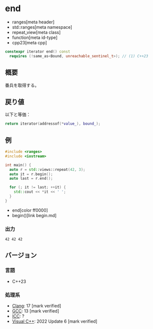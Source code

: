 # end
* ranges[meta header]
* std::ranges[meta namespace]
* repeat_view[meta class]
* function[meta id-type]
* cpp23[meta cpp]

```cpp
constexpr iterator end() const
  requires (!same_as<Bound, unreachable_sentinel_t>); // (1) C++23
```

## 概要

番兵を取得する。


## 戻り値
以下と等価：

```cpp
return iterator(addressof(*value_), bound_);
```

## 例

```cpp example
#include <ranges>
#include <iostream>

int main() {
  auto r = std::views::repeat(42, 3);
  auto it = r.begin();
  auto last = r.end();

  for (; it != last; ++it) {
    std::cout << *it << ' ';
  }
}
```
* end[color ff0000]
* begin()[link begin.md]

### 出力

```
42 42 42 
```

## バージョン
### 言語
- C++23

### 処理系
- [Clang](/implementation.md#clang): 17 [mark verified]
- [GCC](/implementation.md#gcc): 13 [mark verified]
- [ICC](/implementation.md#icc): ?
- [Visual C++](/implementation.md#visual_cpp): 2022 Update 6 [mark verified]

